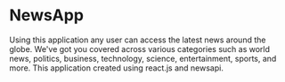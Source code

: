 # NewsApp
 Using this application any user can access the latest news around the globe.  We've got you covered across various categories such as world news, politics, business, technology, science, entertainment, sports, and more. This application created using react.js and newsapi.
